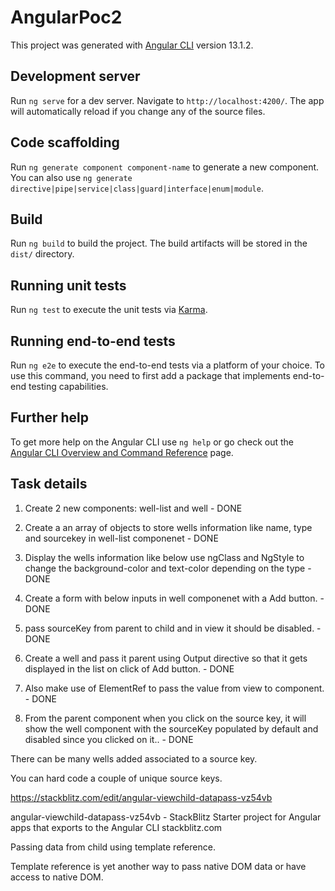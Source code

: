 # AngularPoc2

This project was generated with [Angular CLI](https://github.com/angular/angular-cli) version 13.1.2.

## Development server

Run `ng serve` for a dev server. Navigate to `http://localhost:4200/`. The app will automatically reload if you change any of the source files.

## Code scaffolding

Run `ng generate component component-name` to generate a new component. You can also use `ng generate directive|pipe|service|class|guard|interface|enum|module`.

## Build

Run `ng build` to build the project. The build artifacts will be stored in the `dist/` directory.

## Running unit tests

Run `ng test` to execute the unit tests via [Karma](https://karma-runner.github.io).

## Running end-to-end tests

Run `ng e2e` to execute the end-to-end tests via a platform of your choice. To use this command, you need to first add a package that implements end-to-end testing capabilities.

## Further help

To get more help on the Angular CLI use `ng help` or go check out the [Angular CLI Overview and Command Reference](https://angular.io/cli) page.


## Task details

1. Create 2 new components: well-list and well - DONE

2. Create a an array of objects to store wells information like name, type and sourcekey  in well-list componenet - DONE

3. Display the wells information like below use ngClass and NgStyle to change the background-color and text-color depending on the type - DONE

4. Create a form with below inputs in well componenet with a Add button. - DONE

5. pass sourceKey from parent to child and in view it should be disabled. - DONE

6. Create a well and pass it parent using Output directive so that it gets displayed in the list on click of Add button. - DONE

7. Also make use of ElementRef to pass the value from view to component. - DONE

8. From the parent component when you click on the source key, it will show the well component with the sourceKey populated by default and disabled since you clicked on it.. - DONE

There can be many wells added associated to a source key.

You can hard code a couple of unique source keys.

https://stackblitz.com/edit/angular-viewchild-datapass-vz54vb

angular-viewchild-datapass-vz54vb - StackBlitz
Starter project for Angular apps that exports to the Angular CLI
stackblitz.com

Passing data from child using template reference.

Template reference is yet another way to pass native DOM data or have access to native DOM.
